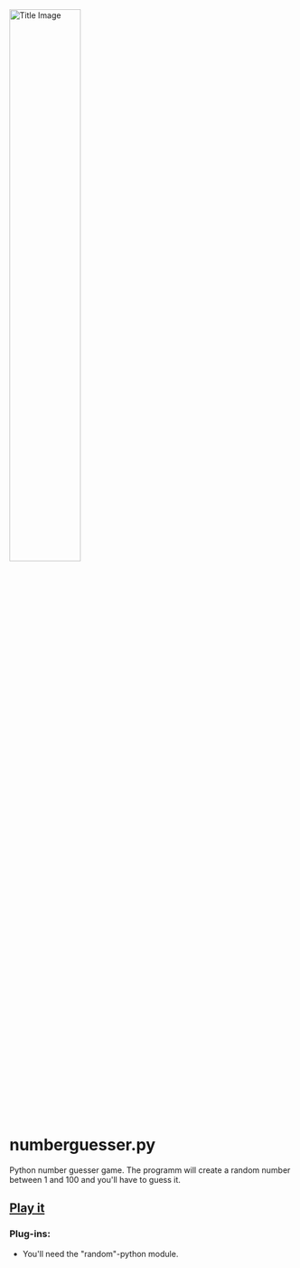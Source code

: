 <img src="https://cdn.upload.systems/uploads/V5GsrLyi.png" alt="Title Image" style="width: 50%;">

# numberguesser.py

Python number guesser game.
The programm will create a random number between 1 and 100 and you'll have to guess it.

<h2><a href="https://replit.com/@rvyzz/NumberGuesser?v=1">Play it</a></h2>

### Plug-ins:
  - You'll need the "random"-python module.

